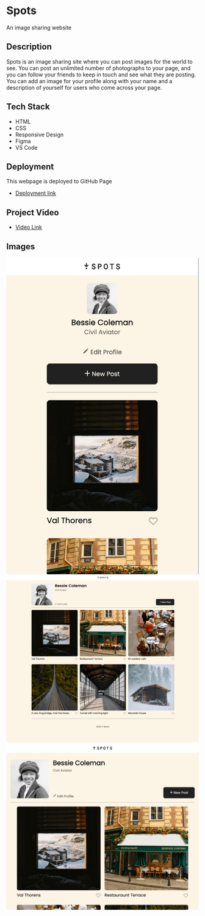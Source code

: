 # Spots
An image sharing website
## Description  

Spots is an image sharing site where you can post images for the world to see. You can post an unlimited number of photographs to your page, and you can follow your friends to keep in touch and see what they are posting. You can add an image for your profile along with your name and a description of yourself for users who come across your page.
  
## Tech Stack
  
* HTML
* CSS
* Responsive Design
* Figma
* VS Code  
  
## Deployment
This webpage is deployed to GitHub Page
- [Deployment link](https://averylg13.github.io/se_project_spots/)

## Project Video
- [Video Link](https://drive.google.com/file/d/1M2R67HDzgxSA--WyweJKPvkxuPi2i61E/view?usp=sharing)

## Images
![mobile view](images/demo/mobile%20view.png)
![desktop view](images/demo/entire%20page.png)
![tablet view](images/demo/tablet%20view.png)